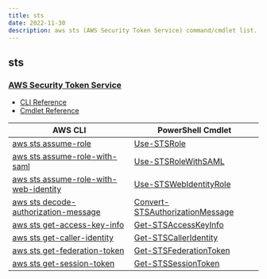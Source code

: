 ```yaml
---
title: sts
date: 2022-11-30
description: aws sts (AWS Security Token Service) command/cmdlet list.
---
```


## sts

### [AWS Security Token Service](https://aws.amazon.com/iam/)

* [CLI Reference](https://docs.aws.amazon.com/cli/latest/reference/sts/index.html)
* [Cmdlet Reference](https://docs.aws.amazon.com/powershell/latest/reference/items/AWS_Security_Token_Service_cmdlets.html)

|AWS CLI|PowerShell Cmdlet|
|----|----|
|[aws sts assume-role](https://docs.aws.amazon.com/cli/latest/reference/sts/assume-role.html)|[Use-STSRole](https://docs.aws.amazon.com/powershell/latest/reference/items/Use-STSRole.html)|
|[aws sts assume-role-with-saml](https://docs.aws.amazon.com/cli/latest/reference/sts/assume-role-with-saml.html)|[Use-STSRoleWithSAML](https://docs.aws.amazon.com/powershell/latest/reference/items/Use-STSRoleWithSAML.html)|
|[aws sts assume-role-with-web-identity](https://docs.aws.amazon.com/cli/latest/reference/sts/assume-role-with-web-identity.html)|[Use-STSWebIdentityRole](https://docs.aws.amazon.com/powershell/latest/reference/items/Use-STSWebIdentityRole.html)|
|[aws sts decode-authorization-message](https://docs.aws.amazon.com/cli/latest/reference/sts/decode-authorization-message.html)|[Convert-STSAuthorizationMessage](https://docs.aws.amazon.com/powershell/latest/reference/items/Convert-STSAuthorizationMessage.html)|
|[aws sts get-access-key-info](https://docs.aws.amazon.com/cli/latest/reference/sts/get-access-key-info.html)|[Get-STSAccessKeyInfo](https://docs.aws.amazon.com/powershell/latest/reference/items/Get-STSAccessKeyInfo.html)|
|[aws sts get-caller-identity](https://docs.aws.amazon.com/cli/latest/reference/sts/get-caller-identity.html)|[Get-STSCallerIdentity](https://docs.aws.amazon.com/powershell/latest/reference/items/Get-STSCallerIdentity.html)|
|[aws sts get-federation-token](https://docs.aws.amazon.com/cli/latest/reference/sts/get-federation-token.html)|[Get-STSFederationToken](https://docs.aws.amazon.com/powershell/latest/reference/items/Get-STSFederationToken.html)|
|[aws sts get-session-token](https://docs.aws.amazon.com/cli/latest/reference/sts/get-session-token.html)|[Get-STSSessionToken](https://docs.aws.amazon.com/powershell/latest/reference/items/Get-STSSessionToken.html)|

